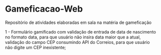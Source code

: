 # Gameficacao-Web
Repositório de atividades elaboradas em sala na matéria de gameficação

1 - Formulário gamificado com validação de entrada de data de nascimento no formato data, para que usuário não insira data maior que a atual,
validação do campo CEP consumindo API do Correios, para que usuário não digite um CEP inexistente;
